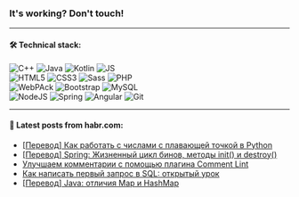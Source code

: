 ### It's working? Don't touch!

---

#### 🛠️ Technical stack:

![C++](https://img.shields.io/badge/C++-informational?logo=c%2B%2B&style=flat&logoColor=white&color=9C033A)
![Java](https://img.shields.io/badge/Java-informational?logo=java&style=flat&logoColor=white&color=007396)
![Kotlin](https://img.shields.io/badge/Kotlin-informational?logo=Kotlin&style=flat&logoColor=white&color=0095D5)
![JS](https://img.shields.io/badge/JS-informational?logo=javaScript&style=flat&logoColor=black&color=F7Df1E) <br>
![HTML5](https://img.shields.io/badge/HTML5-informational?logo=html5&style=flat&logoColor=white&color=E34F26)
![CSS3](https://img.shields.io/badge/CSS3-informational?logo=css3&style=flat&logoColor=white&color=157286)
![Sass](https://img.shields.io/badge/Saas-informational?logo=sass&style=flat&logoColor=white&color=hotpink)
![PHP](https://img.shields.io/badge/PHP-informational?logo=php&style=flat&logoColor=white&color=777BB4) <br>
![WebPAck](https://img.shields.io/badge/WebPack-informational?logo=webPack&style=flat&logoColor=white&color=FF6F00)
![Bootstrap](https://img.shields.io/badge/Bootstrap-informational?logo=Bootstrap&style=flat&logoColor=white&color=7952B3)
![MySQL](https://img.shields.io/badge/MySQL-informational?logo=MySQL&style=flat&logoColor=white&color=00f) <br>
![NodeJS](https://img.shields.io/badge/NodeJS-informational?logo=node.js&style=flat&logoColor=white&color=43853D)
![Spring](https://img.shields.io/badge/Spring-informational?logo=Spring&style=flat&logoColor=white&color=0A9EDC)
![Angular](https://img.shields.io/badge/Vue-informational?logo=vue.js&style=flat&logoColor=white&color=red)
![Git](https://img.shields.io/badge/Git-informational?logo=git&style=flat&logoColor=white&color=darkorange)

___

#### 💬 Latest posts from habr.com:

<!-- BLOG-POST-LIST:START -->
- [[Перевод] Как работать с числами с плавающей точкой в Python](https://habr.com/ru/post/658277/?utm_source=habrahabr&utm_medium=rss&utm_campaign=658277)
- [[Перевод] Spring: Жизненный цикл бинов, методы init&lpar;&rpar; и destroy&lpar;&rpar;](https://habr.com/ru/post/658273/?utm_source=habrahabr&utm_medium=rss&utm_campaign=658273)
- [Улучшаем комментарии с помощью плагина Comment Lint](https://habr.com/ru/post/658261/?utm_source=habrahabr&utm_medium=rss&utm_campaign=658261)
- [Как написать первый запрос в SQL: открытый урок](https://habr.com/ru/post/658245/?utm_source=habrahabr&utm_medium=rss&utm_campaign=658245)
- [[Перевод] Java: отличия Map и HashMap](https://habr.com/ru/post/658237/?utm_source=habrahabr&utm_medium=rss&utm_campaign=658237)
<!-- BLOG-POST-LIST:END -->
